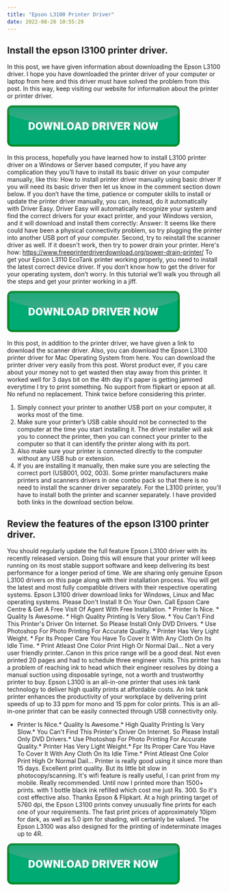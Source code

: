 ```yaml
---
title: "Epson L3100 Printer Driver"
date: 2022-08-28 10:55:29
---
```


## Install the epson l3100 printer driver.

In this post, we have given information about downloading the Epson L3100 driver. I hope you have downloaded the printer driver of your computer or laptop from here and this driver must have solved the problem from this post. In this way, keep visiting our website for information about the printer or printer driver.

[![button](https://github.com/driverbay/driverbay.github.io/blob/main/dlbutton.png?raw=true)](https://printerpatch.com/download-printer-driver)


In this process, hopefully you have learned how to install L3100 printer driver on a Windows or Server based computer, if you have any complication they you’ll have to install its basic driver on your computer manually, like this: How to install printer driver manually using basic driver If you will need its basic driver then let us know in the comment section down below.
If you don’t have the time, patience or computer skills to install or update the printer driver manually, you can, instead, do it automatically with Driver Easy. Driver Easy will automatically recognize your system and find the correct drivers for your exact printer, and your Windows version, and it will download and install them correctly:
Answer: It seems like there could have been a physical connectivity problem, so try plugging the printer into another USB port of your computer. Second, try to reinstall the scanner driver as well. If it doesn't work, then try to power drain your printer. Here's how: https://www.freeprinterdriverdownload.org/power-drain-printer/
To get your Epson L3110 EcoTank printer working properly, you need to install the latest correct device driver. If you don’t know how to get the driver for your operating system, don’t worry. In this tutorial we’ll walk you through all the steps and get your printer working in a jiff.

[![button](https://github.com/driverbay/driverbay.github.io/blob/main/dlbutton.png?raw=true)](https://printerpatch.com/download-printer-driver)


In this post, in addition to the printer driver, we have given a link to download the scanner driver. Also, you can download the Epson L3100 printer driver for Mac Operating System from here. You can download the printer driver very easily from this post.
Worst product ever, if you care about your money not to get wasted then stay away from this printer. It worked well for 3 days bit on the 4th day it's paper is getting jammed everytime I try to print something. No support from flipkart or epson at all. No refund no replacement. Think twice before considering this printer.
1) Simply connect your printer to another USB port on your computer, it works most of the time.
2) Make sure your printer’s USB cable should not be connected to the computer at the time you start installing it. The driver installer will ask you to connect the printer, then you can connect your printer to the computer so that it can identify the printer along with its port.
3) Also make sure your printer is connected directly to the computer without any USB hub or extension.
4) If you are installing it manually, then make sure you are selecting the correct port (USB001, 002, 003).
Some printer manufacturers make printers and scanners drivers in one combo pack so that there is no need to install the scanner driver separately. For the L3100 printer, you’ll have to install both the printer and scanner separately. I have provided both links in the download section below.

## Review the features of the epson l3100 printer driver.

You should regularly update the full feature Epson L3100 driver with its recently released version. Doing this will ensure that your printer will keep running on its most stable support software and keep delivering its best performance for a longer period of time.
We are sharing only genuine Epson L3100 drivers on this page along with their installation process. You will get the latest and most fully compatible drivers with their respective operating systems. Epson L3100 driver download links for Windows, Linux and Mac operating systems.
Please Don't Install It On Your Own. Call Epson Care Centre & Get A Free Visit Of Agent With Free Installation. * Printer Is Nice. * Quality Is Awesome. * High Quality Printing Is Very Slow. * You Can't Find This Printer's Driver On Internet. So Please Install Only DVD Drivers. * Use Photoshop For Photo Printing For Accurate Quality. * Printer Has Very Light Weight. * Fpr Its Proper Care You Have To Cover It With Any Cloth On Its Idle Time. * Print Atleast One Color Print High Or Normal Dail...
Not a very user friendly printer..Canon in this price range will be a good deal. Not even printed 20 pages and had to schedule three engineer visits. This printer has a problem of reaching ink to head which their engineer resolves by doing a manual suction using disposable syringe, not a worth and trustworthy printer to buy.
Epson L3100 is an all-in-one printer that uses ink tank technology to deliver high quality prints at affordable costs. An Ink tank printer enhances the productivity of your workplace by delivering print speeds of up to 33 ppm for mono and 15 ppm for color prints. This is an all-in-one printer that can be easily connected through USB connectivity only.
* Printer Is Nice.* Quality Is Awesome.* High Quality Printing Is Very Slow.* You Can't Find This Printer's Driver On Internet. So Please Install Only DVD Drivers.* Use Photoshop For Photo Printing For Accurate Quality.* Printer Has Very Light Weight.* Fpr Its Proper Care You Have To Cover It With Any Cloth On Its Idle Time.* Print Atleast One Color Print High Or Normal Dail...
Printer is really good using it since more than 15 days. Excellent print quality. But its little bit slow in photocopy/scanning. It's wifi feature is really useful, I can print from my mobile. Really recommended. Until now I printed more than 1500+ prints. with 1 bottle black ink refilled which cost me just Rs. 300. So it's cost effective also. Thanks Epson & Flipkart.
At a high printing target of 5760 dpi, the Epson L3100 prints convey unusually fine prints for each one of your requirements. The fast print prices of approximately 10ipm for dark, as well as 5.0 ipm for shading, will certainly be valued. The Epson L3100 was also designed for the printing of indeterminate images up to 4R.


[![button](https://github.com/driverbay/driverbay.github.io/blob/main/dlbutton.png?raw=true)](https://printerpatch.com/download-printer-driver)